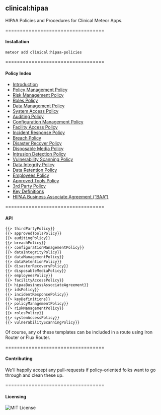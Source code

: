 ## clinical:hipaa  

HIPAA Policies and Procedures for Clinical Meteor Apps.  


==================================
#### Installation  

``meteor add clinical:hipaa-policies``


==================================
#### Policy Index

* [Introduction](policies/introduction.md)
* [Policy Management Policy](policies/policy_management_policy.md)
* [Risk Management Policy](policies/risk_management_policy.md)
* [Roles Policy](policies/roles_policy.md)
* [Data Management Policy](policies/data_management_policy.md)
* [System Access Policy](policies/systems_access_policy.md)
* [Auditing Policy](policies/auditing_policy.md)
* [Configuration Management Policy](policies/configuration_management_policy.md)
* [Facility Access Policy](policies/facility_access_policy.md)
* [Incident Response Policy](policies/incident_response_policy.md)
* [Breach Policy](policies/breach_policy.md)
* [Disaster Recover Policy](policies/disaster_recovery_policy.md)
* [Disposable Media Policy](policies/disposable_media_policy.md)
* [Intrusion Detection Policy](policies/ids_policy.md)
* [Vulnerability Scanning Policy](policies/vulnerability_scanning_policy.md)
* [Data Integrity Policy](policies/data_integrity_policy.md)
* [Data Retention Policy](policies/data_retention_policy.md)
* [Employees Policy](policies/employees_policy.md)
* [Approved Tools Policy](policies/approved_tools_policy.md)
* [3rd Party Policy](policies/policyTemplates/3rd_party_policy.md)
* [Key Definitions](policies/key_definitions.md)
* [HIPAA Business Associate Agreement (“BAA”)](policies/hipaa_business_associate_agreement.md)


==================================
#### API

````html
{{> thirdPartyPolicy}}
{{> approvedToolsPolicy}}
{{> auditingPolicy}}
{{> breachPolicy}}
{{> configurationManagementPolicy}}
{{> dataIntegrityPolicy}}
{{> dataManagementPolicy}}
{{> dataRetentionPolicy}}
{{> disasterRecoveryPolicy}}
{{> disposableMediaPolicy}}
{{> employeesPolicy}}
{{> facilityAccessPolicy}}
{{> hipaaBusinessAssociateAgreement}}
{{> idsPolicy}}
{{> incidentResponsePolicy}}
{{> keyDefinitions}}
{{> policyManagementPolicy}}
{{> riskManagementPolicy}}
{{> rolesPolicy}}
{{> systemAccessPolicy}}
{{> vulnerabilityScanningPolicy}}
````

Of course, any of these templates can be included in a route using Iron Router or Flux Router.  


==================================
#### Contributing  

We'll happily accept any pull-requests if policy-oriented folks want to go through and clean these up.


==================================
#### Licensing  

![MIT License](https://img.shields.io/badge/license-MIT-blue.svg)
